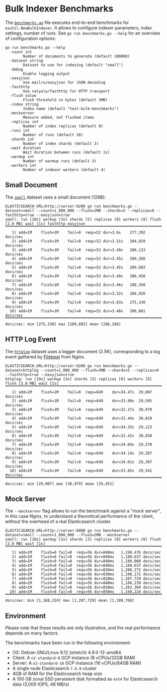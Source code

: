 # Bulk Indexer Benchmarks

The [`benchmarks.go`](benchmarks.go) file executes end-to-end benchmarks for `esutil.NewBulkIndexer`. It allows to configure indexer parameters, index settings, number of runs. See `go run benchmarks.go --help` for an overview of configuration options:

```
go run benchmarks.go --help
  -count int
    	Number of documents to generate (default 100000)
  -dataset string
    	Dataset to use for indexing (default "small")
  -debug
    	Enable logging output
  -easyjson
    	Use mailru/easyjson for JSON decoding
  -fasthttp
    	Use valyala/fasthttp for HTTP transport
  -flush value
    	Flush threshold in bytes (default 3MB)
  -index string
    	Index name (default "test-bulk-benchmarks")
  -mockserver
    	Measure added, not flushed items
  -replicas int
    	Number of index replicas (default 0)
  -runs int
    	Number of runs (default 10)
  -shards int
    	Number of index shards (default 3)
  -wait duration
    	Wait duration between runs (default 1s)
  -warmup int
    	Number of warmup runs (default 3)
  -workers int
    	Number of indexer workers (default 4)
```

## Small Document

The [`small`](data/small/document.json) dataset uses a small document (126B).

```
ELASTICSEARCH_URL=http://server:9200 go run benchmarks.go --dataset=small --count=1_000_000 --flush=2MB --shards=5 --replicas=0 --fasthttp=true --easyjson=true
small: run [10x] warmup [3x] shards [5] replicas [0] workers [8] flush [2.0 MB] wait [1s] fasthttp easyjson
▔▔▔▔▔▔▔▔▔▔▔▔▔▔▔▔▔▔▔▔▔▔▔▔▔▔▔▔▔▔▔▔▔▔▔▔▔▔▔▔▔▔▔▔▔▔▔▔▔▔▔▔▔▔▔▔▔▔▔▔▔▔▔▔▔▔▔▔▔▔▔▔▔▔▔▔▔▔▔
   1) add=1M	flush=1M	fail=0	reqs=52	dur=3.6s  	277,392 docs/sec
   2) add=1M	flush=1M	fail=0	reqs=52	dur=3.51s 	284,819 docs/sec
   3) add=1M	flush=1M	fail=0	reqs=52	dur=3.49s 	286,123 docs/sec
   4) add=1M	flush=1M	fail=0	reqs=52	dur=3.45s 	289,268 docs/sec
   5) add=1M	flush=1M	fail=0	reqs=52	dur=3.45s 	289,603 docs/sec
   6) add=1M	flush=1M	fail=0	reqs=52	dur=3.49s 	286,450 docs/sec
   7) add=1M	flush=1M	fail=0	reqs=52	dur=3.46s 	288,350 docs/sec
   8) add=1M	flush=1M	fail=0	reqs=52	dur=3.52s 	284,010 docs/sec
   9) add=1M	flush=1M	fail=0	reqs=52	dur=3.63s 	275,330 docs/sec
  10) add=1M	flush=1M	fail=0	reqs=52	dur=3.48s 	286,861 docs/sec
▔▔▔▔▔▔▔▔▔▔▔▔▔▔▔▔▔▔▔▔▔▔▔▔▔▔▔▔▔▔▔▔▔▔▔▔▔▔▔▔▔▔▔▔▔▔▔▔▔▔▔▔▔▔▔▔▔▔▔▔▔▔▔▔▔▔▔▔▔▔▔▔▔▔▔▔▔▔▔
docs/sec: min [275,330] max [289,603] mean [286,286]
```

## HTTP Log Event

The [`httplog`](data/httplog/document.json) dataset uses a bigger document (2.5K), corresponding to a log event gathered by [Filebeat](https://www.elastic.co/guide/en/beats/filebeat/current/filebeat-module-nginx.html) from Nginx.

```
ELASTICSEARCH_URL=http://server:9200 go run benchmarks.go --dataset=httplog --count=1_000_000 --flush=3MB --shards=5 --replicas=0 --fasthttp=true --easyjson=true
httplog: run [10x] warmup [3x] shards [5] replicas [0] workers [8] flush [3.0 MB] wait [1s]
▔▔▔▔▔▔▔▔▔▔▔▔▔▔▔▔▔▔▔▔▔▔▔▔▔▔▔▔▔▔▔▔▔▔▔▔▔▔▔▔▔▔▔▔▔▔▔▔▔▔▔▔▔▔▔▔▔▔▔▔▔▔▔▔▔▔▔▔▔▔▔▔▔▔▔▔▔▔▔
   1) add=1M	flush=1M	fail=0	reqs=649	dur=34.47s	29,007 docs/sec
   2) add=1M	flush=1M	fail=0	reqs=649	dur=33.89s	29,505 docs/sec
   3) add=1M	flush=1M	fail=0	reqs=649	dur=32.27s	30,979 docs/sec
   4) add=1M	flush=1M	fail=0	reqs=649	dur=32.44s	30,819 docs/sec
   5) add=1M	flush=1M	fail=0	reqs=649	dur=34.33s	29,123 docs/sec
   6) add=1M	flush=1M	fail=0	reqs=649	dur=32.42s	30,838 docs/sec
   7) add=1M	flush=1M	fail=0	reqs=649	dur=34.04s	29,370 docs/sec
   8) add=1M	flush=1M	fail=0	reqs=649	dur=34.14s	29,287 docs/sec
   9) add=1M	flush=1M	fail=0	reqs=649	dur=34.01s	29,397 docs/sec
  10) add=1M	flush=1M	fail=0	reqs=649	dur=33.85s	29,541 docs/sec
▔▔▔▔▔▔▔▔▔▔▔▔▔▔▔▔▔▔▔▔▔▔▔▔▔▔▔▔▔▔▔▔▔▔▔▔▔▔▔▔▔▔▔▔▔▔▔▔▔▔▔▔▔▔▔▔▔▔▔▔▔▔▔▔▔▔▔▔▔▔▔▔▔▔▔▔▔▔▔
docs/sec: min [29,007] max [30,979] mean [29,451]
```

## Mock Server

The `--mockserver` flag allows to run the benchmark against a "mock server", in this case Nginx, to understand a theoretical performance of the client, without the overhead of a real Elasticsearch cluster.

```
ELASTICSEARCH_URL=http://server:8000 go run benchmarks.go --dataset=small --count=1_000_000 --flush=2MB --mockserver
small: run [10x] warmup [3x] shards [3] replicas [0] workers [8] flush [2.0 MB] wait [1s]
▔▔▔▔▔▔▔▔▔▔▔▔▔▔▔▔▔▔▔▔▔▔▔▔▔▔▔▔▔▔▔▔▔▔▔▔▔▔▔▔▔▔▔▔▔▔▔▔▔▔▔▔▔▔▔▔▔▔▔▔▔▔▔▔▔▔▔▔▔▔▔▔▔▔▔▔▔▔▔
   1) add=1M	flush=0	fail=0	reqs=56	dur=840ms 	1,190,476 docs/sec
   2) add=1M	flush=0	fail=0	reqs=56	dur=840ms 	1,180,637 docs/sec
   3) add=1M	flush=0	fail=0	reqs=56	dur=840ms 	1,189,060 docs/sec
   4) add=1M	flush=0	fail=0	reqs=56	dur=840ms 	1,180,637 docs/sec
   5) add=1M	flush=0	fail=0	reqs=56	dur=820ms 	1,206,272 docs/sec
   6) add=1M	flush=0	fail=0	reqs=56	dur=830ms 	1,196,172 docs/sec
   7) add=1M	flush=0	fail=0	reqs=56	dur=820ms 	1,207,729 docs/sec
   8) add=1M	flush=0	fail=0	reqs=56	dur=840ms 	1,186,239 docs/sec
   9) add=1M	flush=0	fail=0	reqs=56	dur=830ms 	1,203,369 docs/sec
  10) add=1M	flush=0	fail=0	reqs=56	dur=850ms 	1,168,224 docs/sec
▔▔▔▔▔▔▔▔▔▔▔▔▔▔▔▔▔▔▔▔▔▔▔▔▔▔▔▔▔▔▔▔▔▔▔▔▔▔▔▔▔▔▔▔▔▔▔▔▔▔▔▔▔▔▔▔▔▔▔▔▔▔▔▔▔▔▔▔▔▔▔▔▔▔▔▔▔▔▔
docs/sec: min [1,168,224] max [1,207,729] mean [1,189,768]
```

## Environment

Please note that these results are only illustrative, and the real performance depends on many factors.

The benchmarks have been run in the following environment:

* OS: Debian GNU/Linux 9.12 (stretch) 4.9.0-12-amd64
* Client: A `n2-standard-8` GCP instance (8 vCPUs/32GB RAM)
* Server: A `n2-standard-16` GCP instance (16 vCPUs/64GB RAM)
* A single node Elasticsearch `7.6.0` cluster
* 4GB of RAM for the Elasticsearch heap size
* A 100 GB zonal SSD persistent disk formatted as `ext4` for Elasticsearch data (3,000 IOPS, 48 MB/s)
